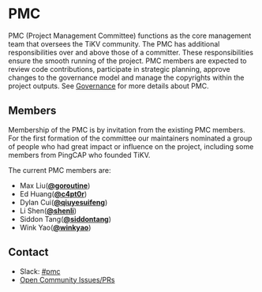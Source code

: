 # PMC

PMC (Project Management Committee) functions as the core management team that oversees the TiKV community. The PMC has additional responsibilities over and above those of a committer. These responsibilities ensure the smooth running of the project. PMC members are expected to review code contributions, participate in strategic planning, approve changes to the governance model and manage the copyrights within the project outputs. See [Governance](/governance.md#project-management-committee) for more details about PMC.

## Members

Membership of the PMC is by invitation from the existing PMC members. For the first formation of the committee our maintainers nominated a group of people who had great impact or influence on the project, including some members from PingCAP who founded TiKV.

The current PMC members are:

- Max Liu(**[@goroutine](https://github.com/ngaut/)**)
- Ed Huang(**[@c4pt0r](https://github.com/c4pt0r)**)
- Dylan Cui(**[@qiuyesuifeng](https://github.com/qiuyesuifeng)**)
- Li Shen(**[@shenli](https://github.com/shenli)**)
- Siddon Tang(**[@siddontang](https://github.com/siddontang)**)
- Wink Yao(**[@winkyao](https://github.com/winkyao)**)

## Contact

- Slack: [#pmc](https://tikv-wg.slack.com/messages/pmc)
- [Open Community Issues/PRs](https://github.com/tikv/community/labels/pmc)